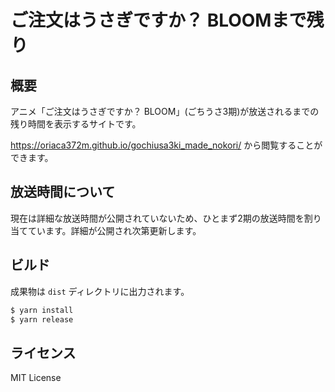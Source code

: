 # ご注文はうさぎですか？ BLOOMまで残り

## 概要
アニメ「ご注文はうさぎですか？ BLOOM」(ごちうさ3期)が放送されるまでの残り時間を表示するサイトです。

https://oriaca372m.github.io/gochiusa3ki_made_nokori/ から閲覧することができます。

## 放送時間について
現在は詳細な放送時間が公開されていないため、ひとまず2期の放送時間を割り当てています。詳細が公開され次第更新します。

## ビルド
成果物は `dist` ディレクトリに出力されます。

``` bash
$ yarn install
$ yarn release
```

## ライセンス
MIT License
